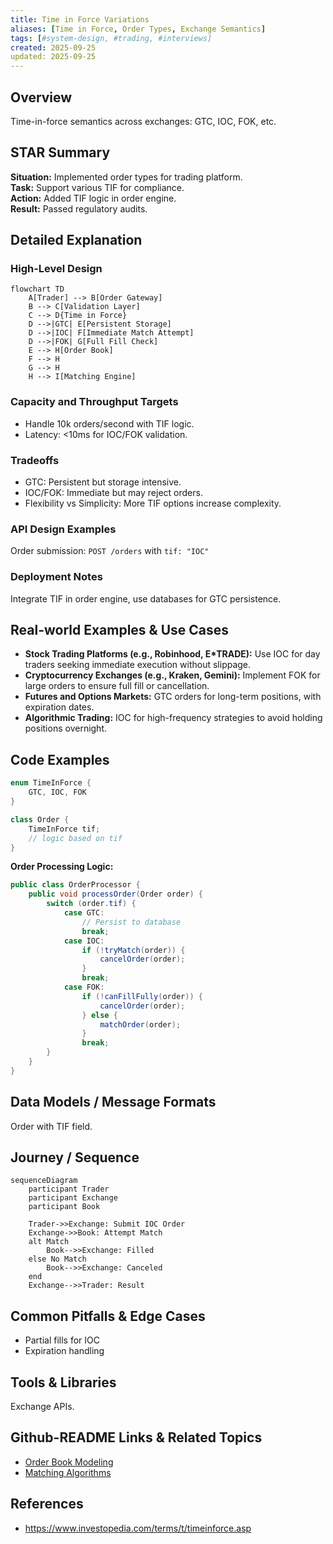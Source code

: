 ```yaml
---
title: Time in Force Variations
aliases: [Time in Force, Order Types, Exchange Semantics]
tags: [#system-design, #trading, #interviews]
created: 2025-09-25
updated: 2025-09-25
---
```


## Overview

Time-in-force semantics across exchanges: GTC, IOC, FOK, etc.

## STAR Summary

**Situation:** Implemented order types for trading platform.  
**Task:** Support various TIF for compliance.  
**Action:** Added TIF logic in order engine.  
**Result:** Passed regulatory audits.

## Detailed Explanation

### High-Level Design

```mermaid
flowchart TD
    A[Trader] --> B[Order Gateway]
    B --> C[Validation Layer]
    C --> D{Time in Force}
    D -->|GTC| E[Persistent Storage]
    D -->|IOC| F[Immediate Match Attempt]
    D -->|FOK| G[Full Fill Check]
    E --> H[Order Book]
    F --> H
    G --> H
    H --> I[Matching Engine]
```

### Capacity and Throughput Targets

- Handle 10k orders/second with TIF logic.
- Latency: <10ms for IOC/FOK validation.

### Tradeoffs

- GTC: Persistent but storage intensive.
- IOC/FOK: Immediate but may reject orders.
- Flexibility vs Simplicity: More TIF options increase complexity.

### API Design Examples

Order submission: `POST /orders` with `tif: "IOC"`

### Deployment Notes

Integrate TIF in order engine, use databases for GTC persistence.

## Real-world Examples & Use Cases

- **Stock Trading Platforms (e.g., Robinhood, E*TRADE):** Use IOC for day traders seeking immediate execution without slippage.
- **Cryptocurrency Exchanges (e.g., Kraken, Gemini):** Implement FOK for large orders to ensure full fill or cancellation.
- **Futures and Options Markets:** GTC orders for long-term positions, with expiration dates.
- **Algorithmic Trading:** IOC for high-frequency strategies to avoid holding positions overnight.

## Code Examples

```java
enum TimeInForce {
    GTC, IOC, FOK
}

class Order {
    TimeInForce tif;
    // logic based on tif
}
```

**Order Processing Logic:**

```java
public class OrderProcessor {
    public void processOrder(Order order) {
        switch (order.tif) {
            case GTC:
                // Persist to database
                break;
            case IOC:
                if (!tryMatch(order)) {
                    cancelOrder(order);
                }
                break;
            case FOK:
                if (!canFillFully(order)) {
                    cancelOrder(order);
                } else {
                    matchOrder(order);
                }
                break;
        }
    }
}
```

## Data Models / Message Formats

Order with TIF field.

## Journey / Sequence

```mermaid
sequenceDiagram
    participant Trader
    participant Exchange
    participant Book

    Trader->>Exchange: Submit IOC Order
    Exchange->>Book: Attempt Match
    alt Match
        Book-->>Exchange: Filled
    else No Match
        Book-->>Exchange: Canceled
    end
    Exchange-->>Trader: Result
```

## Common Pitfalls & Edge Cases

- Partial fills for IOC  
- Expiration handling

## Tools & Libraries

Exchange APIs.

## Github-README Links & Related Topics

- [Order Book Modeling](../../algorithms/order-book-modeling/README.md)
- [Matching Algorithms](../../algorithms/matching-algorithms/README.md)

## References

- https://www.investopedia.com/terms/t/timeinforce.asp